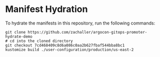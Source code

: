 # Manifest Hydration

To hydrate the manifests in this repository, run the following commands:

```shell
git clone https://github.com/zachaller/argocon-gitops-promoter-hydrate-demo
# cd into the cloned directory
git checkout 7cd468409c8d6a086c0aa2b627fbaf544bba8bc1
kustomize build ./user-configuration/production/us-east-2
```
